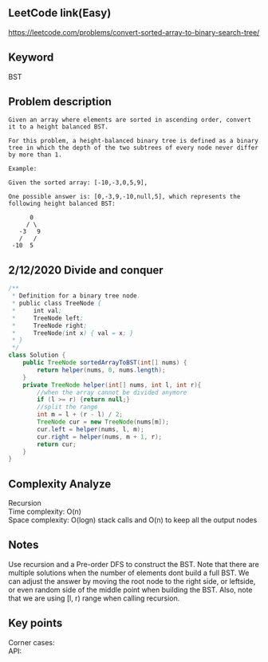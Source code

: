 ## LeetCode link(Easy)
https://leetcode.com/problems/convert-sorted-array-to-binary-search-tree/

## Keyword
BST

## Problem description
```
Given an array where elements are sorted in ascending order, convert it to a height balanced BST.

For this problem, a height-balanced binary tree is defined as a binary tree in which the depth of the two subtrees of every node never differ by more than 1.

Example:

Given the sorted array: [-10,-3,0,5,9],

One possible answer is: [0,-3,9,-10,null,5], which represents the following height balanced BST:

      0
     / \
   -3   9
   /   /
 -10  5
```
## 2/12/2020 Divide and conquer

```java
/**
 * Definition for a binary tree node.
 * public class TreeNode {
 *     int val;
 *     TreeNode left;
 *     TreeNode right;
 *     TreeNode(int x) { val = x; }
 * }
 */
class Solution {
    public TreeNode sortedArrayToBST(int[] nums) {
        return helper(nums, 0, nums.length);
    }
    private TreeNode helper(int[] nums, int l, int r){
        //when the array cannot be divided anymore
        if (l >= r) {return null;}
        //split the range
        int m = l + (r - l) / 2;
        TreeNode cur = new TreeNode(nums[m]);
        cur.left = helper(nums, l, m);
        cur.right = helper(nums, m + 1, r);
        return cur;
    }
}
```

## Complexity Analyze
Recursion\
Time complexity: O(n) \
Space complexity: O(logn) stack calls and O(n) to keep all the output nodes

## Notes
Use recursion and a Pre-order DFS to construct the BST. Note that there are multiple solutions when the number of elements dont build a full BST. We can adjust the answer by moving the root node to the right side, or leftside, or even random side of the middle point when building the BST. Also, note that we are using [l, r) range when calling recursion.

## Key points
Corner cases: \
API:
